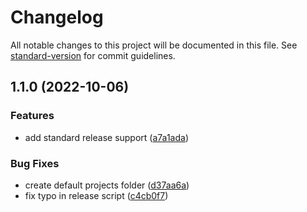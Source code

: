 # Changelog

All notable changes to this project will be documented in this file. See [standard-version](https://github.com/conventional-changelog/standard-version) for commit guidelines.

## 1.1.0 (2022-10-06)


### Features

* add standard release support ([a7a1ada](https://github.com/eduardo-paes/CopetSystem/commit/a7a1adae18637bf2baea48bace9104363004fc0e))


### Bug Fixes

* create default projects folder ([d37aa6a](https://github.com/eduardo-paes/CopetSystem/commit/d37aa6a1a099d2423be9a92573e7de617ba71d01))
* fix typo in release script ([c4cb0f7](https://github.com/eduardo-paes/CopetSystem/commit/c4cb0f754da52447ec65eb584a3905c518d01bd3))
